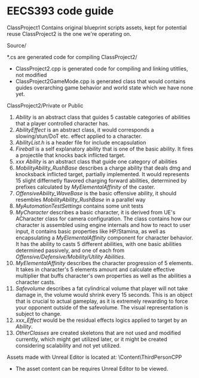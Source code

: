 # EECS393 code guide

ClassProject1 Contains original blueprint scripts assets, kept for potential reuse
ClassProject2 is the one we're operating on.


Source/

*.cs are generated code for compiling
ClassProject2/

- ClassProject2.cpp is generated code for compiling and linking utitlies, not modified
- ClassProject2GameMode.cpp is generated class that would contains guides overarching game behavior and world state which we have none yet.

ClassProject2/Private or Public

1. *Ability* is an abstract class that guides 5 castable categories of abilities that a player controlled character has.
2. *AbilityEffect* is an abstract class, it would corresponds a slowing/stun/DoT etc. effect applied to a character. 
3. *AbilityList.h* is a header file for include encapsulation 
4. *Fireball* is a self explanatory ability that is one of the basic ability. It fires a projectile that knocks back inflicted target.
5. *xxx Ability* is an abstract class that guide one category of abilities
6. *MobilityAbility_RushBase* describes a charge ability that deals dmg and knocksback inflicted target, partially implemented. It would represents 15 slight differnetly flavored charging forward abilities, determined by prefixes calculated by *MyElementalAffinity* of the caster.
11. *OffensiveAbility_WaveBase* is the basic offensive ability, it should resembles *MobilityAbility_RushBase* in a parallel way
7. *MyAutomationTestSettings* contains some unit tests 
8. *MyCharacter* describes a basic character, it is derived from UE's ACharacter class for camera configuration. The class contains how our character is assembled using engine internals and how to react to user input, it contains basic properties like HP/Stamina, as well as encapsulating a *MyElementalAffinity* component for character behavior. It has the ability to casts 5 different abilities, with one basic abilities determined passively, and one of each from *Offensive/Defensive/Mobility/Utility Abilities*.
9. *MyElementalAffinity* describes the character progression of 5 elements. It takes in character's 5 elements amount and calculate effective multiplier that buffs character's own properties as well as the abilities a character casts.
10. *Safevolume* describes a fat cylindrical volume that player will not take damage in, the volume would shrink every 15 seconds. This is an object that is crucial to actual gameplay, as it is extremely rewarding to force your opponent outside of the safevolume. The visual representation is subject to change. 
4. *xxx_Effect* would be the residual effects logics applied to target by an *Ability*.
12. *OtherClasses* are created skeletons that are not used and modified currently, which might get utilized later, or it might be created considering scalability and not yet utilized.



Assets made with Unreal Editor is located at: \Content\ThirdPersonCPP
- The asset content can be requires Unreal Editor to be viewed. 
